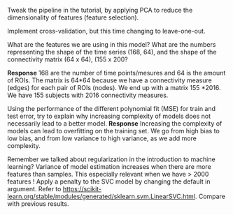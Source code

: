 Tweak the pipeline in the tutorial, by applying PCA to reduce the dimensionality of features (feature selection). 


Implement cross-validation, but this time changing to leave-one-out.

What are the features we are using in this model? What are the numbers representing the shape of the time series (168, 64), and the shape of the connectivity matrix (64 x 64), (155 x 200?

**Response** 168 are the number of time points/mesures and 64 is the amount of ROIs. The matrix is 64*64 because we have a connectivity measure (edges) for each pair of ROIs (nodes). We end up with a matrix 155 *2016. We have 155 subjects with 2016 connectivity measures. 

Using the performance of the different polynomial fit (MSE) for train and test error, try to explain why increasing complexity of models does not necessarily lead to a better model.
**Response** Increasing the complexity of models can lead to overfitting on the training set. We go from high bias to low bias, and from low variance to high variance, as we add more complexity.  

Remember we talked about regularization in the introduction to machine learning? Variance of model estimation increases when there are more features than samples. This especially relevant when we have > 2000 features ! Apply a penalty to the SVC model by changing the default in argument. Refer to https://scikit-learn.org/stable/modules/generated/sklearn.svm.LinearSVC.html. Compare with previous results.

